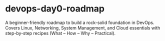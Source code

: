 # devops-day0-roadmap
A beginner-friendly roadmap to build a rock-solid foundation in DevOps. Covers Linux, Networking, System Management, and Cloud essentials with step-by-step recipes (What – How – Why – Practical).
